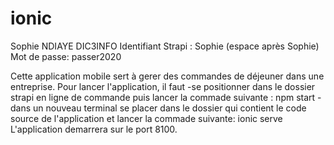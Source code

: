 # ionic
Sophie NDIAYE DIC3INFO
Identifiant Strapi : Sophie (espace après Sophie)
Mot de passe: passer2020

Cette application mobile sert à gerer des commandes de déjeuner dans une entreprise.
Pour lancer l'application, il faut
-se positionner dans le dossier strapi en ligne de commande puis lancer la commade suivante : npm start
-dans un nouveau terminal se placer dans le dossier qui contient le code source de l'application et lancer la commade suivante: ionic serve
L'application demarrera sur le port 8100.
